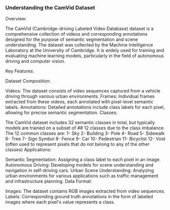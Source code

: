 ### Understanding the CamVid Dataset
Overview:

The CamVid (Cambridge-driving Labeled Video Database) dataset is a comprehensive collection of videos and corresponding annotations designed for the purpose of semantic segmentation and scene understanding. The dataset was collected by the Machine Intelligence Laboratory at the University of Cambridge. It is widely used for training and evaluating machine learning models, particularly in the field of autonomous driving and computer vision.

Key Features:

Dataset Composition:

Videos: The dataset consists of video sequences captured from a vehicle driving through various urban environments.
Frames: Individual frames extracted from these videos, each annotated with pixel-level semantic labels.
Annotations: Detailed annotations include class labels for each pixel, allowing for precise semantic segmentation.
Classes:

The CamVid dataset includes 32 semantic classes in total, but typically models are trained on a subset of ## 12 classes due to the class imbalance. The 12 common classes are:
1- Sky
2- Building
3- Pole
4- Road
5- Sidewalk
6- Tree
7- Sign Symbol
8- Fence
9- Car
10- Pedestrian
11- Bicyclist
12- Void (often used to represent pixels that do not belong to any of the other classes)
Applications:

Semantic Segmentation: Assigning a class label to each pixel in an image.
Autonomous Driving: Developing models for scene understanding and navigation in self-driving cars.
Urban Scene Understanding: Analyzing urban environments for various applications such as traffic management and infrastructure planning.
Data Format:

Images: The dataset contains RGB images extracted from video sequences.
Labels: Corresponding ground truth annotations in the form of labeled images where each pixel's value represents a class.
